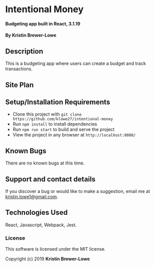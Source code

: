 # Intentional Money

#### Budgeting app built in React, 3.1.19

#### By Kristin Brewer-Lowe

## Description

This is a budgeting app where users can create a budget and track transactions.

## Site Plan

## Setup/Installation Requirements

* Clone this project with `git clone https://github.com/klowe27/intentional-money`
* Run `npm install` to install dependencies
* Run `npm run start` to build and serve the project
* View the project in any browser at `http://localhost:8080/`

## Known Bugs

There are no known bugs at this time.

## Support and contact details

If you discover a bug or would like to make a suggestion, email me at kristin.lowe1@gmail.com.

## Technologies Used

React, Javascript, Webpack, Jest.

### License

This software is licensed under the MIT license.

Copyright (c) 2019 **Kristin Brewer-Lowe**
